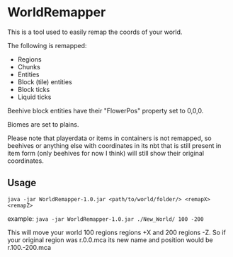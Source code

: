 # WorldRemapper
This is a tool used to easily remap the coords of your world.

The following is remapped:
 - Regions
 - Chunks
 - Entities
 - Block (tile) entities
 - Block ticks
 - Liquid ticks

Beehive block entities have their "FlowerPos" property set to 0,0,0.

Biomes are set to plains.

Please note that playerdata or items in containers is not remapped, so beehives or anything else with coordinates in its nbt that is still present in item form (only beehives for now I think) will still show their original coordinates.

## Usage

`java -jar WorldRemapper-1.0.jar <path/to/world/folder/> <remapX> <remapZ>`

example:
`java -jar WorldRemapper-1.0.jar ./New_World/ 100 -200`

This will move your world 100 regions regions +X and 200 regions -Z. So if your original region was r.0.0.mca its new name and position would be r.100.-200.mca